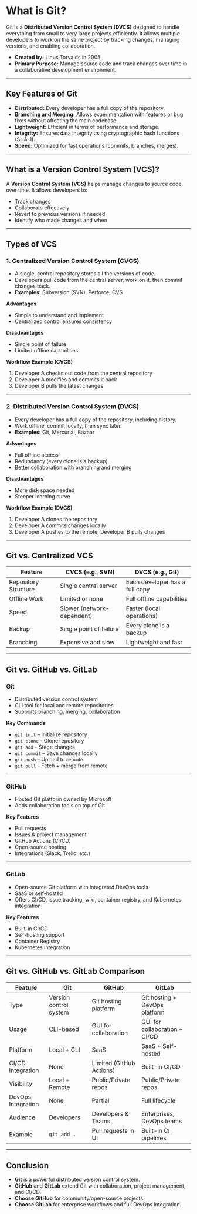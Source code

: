 

# What is Git?

Git is a **Distributed Version Control System (DVCS)** designed to handle everything from small to very large projects efficiently. It allows multiple developers to work on the same project by tracking changes, managing versions, and enabling collaboration.

- **Created by:** Linus Torvalds in 2005  
- **Primary Purpose:** Manage source code and track changes over time in a collaborative development environment.

---

## Key Features of Git
- **Distributed:** Every developer has a full copy of the repository.  
- **Branching and Merging:** Allows experimentation with features or bug fixes without affecting the main codebase.  
- **Lightweight:** Efficient in terms of performance and storage.  
- **Integrity:** Ensures data integrity using cryptographic hash functions (SHA-1).  
- **Speed:** Optimized for fast operations (commits, branches, merges).  

---

## What is a Version Control System (VCS)?
A **Version Control System (VCS)** helps manage changes to source code over time. It allows developers to:
- Track changes  
- Collaborate effectively  
- Revert to previous versions if needed  
- Identify who made changes and when  

---

## Types of VCS

### 1. Centralized Version Control System (CVCS)
- A single, central repository stores all the versions of code.  
- Developers pull code from the central server, work on it, then commit changes back.  
- **Examples:** Subversion (SVN), Perforce, CVS  

**Advantages**
- Simple to understand and implement  
- Centralized control ensures consistency  

**Disadvantages**
- Single point of failure  
- Limited offline capabilities  

**Workflow Example (CVCS)**
1. Developer A checks out code from the central repository  
2. Developer A modifies and commits it back  
3. Developer B pulls the latest changes  

---

### 2. Distributed Version Control System (DVCS)
- Every developer has a full copy of the repository, including history.  
- Work offline, commit locally, then sync later.  
- **Examples:** Git, Mercurial, Bazaar  

**Advantages**
- Full offline access  
- Redundancy (every clone is a backup)  
- Better collaboration with branching and merging  

**Disadvantages**
- More disk space needed  
- Steeper learning curve  

**Workflow Example (DVCS)**
1. Developer A clones the repository  
2. Developer A commits changes locally  
3. Developer A pushes to the remote; Developer B pulls changes  

---

## Git vs. Centralized VCS

| Feature             | CVCS (e.g., SVN)            | DVCS (e.g., Git)         |
|----------------------|------------------------------|---------------------------|
| Repository Structure | Single central server        | Each developer has a full copy |
| Offline Work         | Limited or none              | Full offline capabilities |
| Speed                | Slower (network-dependent)   | Faster (local operations) |
| Backup               | Single point of failure      | Every clone is a backup   |
| Branching            | Expensive and slow           | Lightweight and fast      |

---

## Git vs. GitHub vs. GitLab

### Git
- Distributed version control system  
- CLI tool for local and remote repositories  
- Supports branching, merging, collaboration  

**Key Commands**
- `git init` – Initialize repository  
- `git clone` – Clone repository  
- `git add` – Stage changes  
- `git commit` – Save changes locally  
- `git push` – Upload to remote  
- `git pull` – Fetch + merge from remote  

---

### GitHub
- Hosted Git platform owned by Microsoft  
- Adds collaboration tools on top of Git  

**Key Features**
- Pull requests  
- Issues & project management  
- GitHub Actions (CI/CD)  
- Open-source hosting  
- Integrations (Slack, Trello, etc.)  

---

### GitLab
- Open-source Git platform with integrated DevOps tools  
- SaaS or self-hosted  
- Offers CI/CD, issue tracking, wiki, container registry, and Kubernetes integration  

**Key Features**
- Built-in CI/CD  
- Self-hosting support  
- Container Registry  
- Kubernetes integration  

---

## Git vs. GitHub vs. GitLab Comparison

| Feature             | Git                         | GitHub                        | GitLab                       |
|----------------------|-----------------------------|--------------------------------|------------------------------|
| Type                | Version control system      | Git hosting platform           | Git hosting + DevOps platform |
| Usage               | CLI-based                   | GUI for collaboration          | GUI for collaboration + CI/CD |
| Platform            | Local + CLI                 | SaaS                           | SaaS + Self-hosted           |
| CI/CD Integration   | None                        | Limited (GitHub Actions)       | Built-in CI/CD               |
| Visibility          | Local + Remote              | Public/Private repos           | Public/Private repos         |
| DevOps Integration  | None                        | Partial                        | Full lifecycle               |
| Audience            | Developers                  | Developers & Teams             | Enterprises, DevOps teams    |
| Example             | `git add .`                 | Pull requests in UI            | Built-in CI pipelines        |

---

## Conclusion
- **Git** is a powerful distributed version control system.  
- **GitHub** and **GitLab** extend Git with collaboration, project management, and CI/CD.  
- **Choose GitHub** for community/open-source projects.  
- **Choose GitLab** for enterprise workflows and full DevOps integration.  

